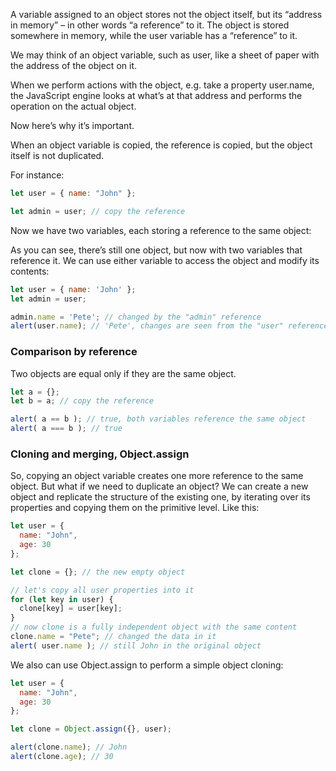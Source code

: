 A variable assigned to an object stores not the object itself, but its “address in memory” – in other words “a reference” to it.
The object is stored somewhere in memory, while the user variable has a “reference” to it.

We may think of an object variable, such as user, like a sheet of paper with the address of the object on it.

When we perform actions with the object, e.g. take a property user.name, the JavaScript engine looks at what’s at that address and performs the operation on the actual object.

Now here’s why it’s important.

When an object variable is copied, the reference is copied, but the object itself is not duplicated.

For instance:
```js
let user = { name: "John" };

let admin = user; // copy the reference
```
Now we have two variables, each storing a reference to the same object:

As you can see, there’s still one object, but now with two variables that reference it. We can use either variable to access the object and modify its contents:
```js
let user = { name: 'John' };
let admin = user;

admin.name = 'Pete'; // changed by the "admin" reference
alert(user.name); // 'Pete', changes are seen from the "user" reference
```

### Comparison by reference
Two objects are equal only if they are the same object.
```js
let a = {};
let b = a; // copy the reference

alert( a == b ); // true, both variables reference the same object
alert( a === b ); // true
```

### Cloning and merging, Object.assign
So, copying an object variable creates one more reference to the same object. But what if we need to duplicate an object?
We can create a new object and replicate the structure of the existing one, by iterating over its properties and copying them on the primitive level. Like this:
```js
let user = {
  name: "John",
  age: 30
};

let clone = {}; // the new empty object

// let's copy all user properties into it
for (let key in user) {
  clone[key] = user[key];
}
// now clone is a fully independent object with the same content
clone.name = "Pete"; // changed the data in it
alert( user.name ); // still John in the original object
```

We also can use Object.assign to perform a simple object cloning:
```js
let user = {
  name: "John",
  age: 30
};

let clone = Object.assign({}, user);

alert(clone.name); // John
alert(clone.age); // 30
```
